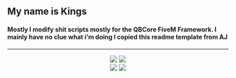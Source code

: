 ## My name is Kings

#### Mostly I modify shit scripts mostly for the QBCore FiveM Framework. I mainly have no clue what i'm doing I copied this readme template from AJ 

---------------------

<p align="center">
   <img src="https://github-readme-stats.vercel.app/api/pin/?username=Kingsage311&repo=alt-qb-phone&theme=dracula">
  <img src="https://github-readme-stats.vercel.app/api/pin/?username=Kingsage311&repo=otaku_vehicleshop&theme=dracula">
  <br>
  <img src="https://github-readme-stats.vercel.app/api?username=Kingsage311&count_private=true&show_icons=true&theme=dracula&layout=compact&hide_title=true&hide_rank=false">
  <img src="https://github-readme-stats.vercel.app/api/top-langs/?username=Kingsage311&layout=compact&theme=dracula">
</p>
